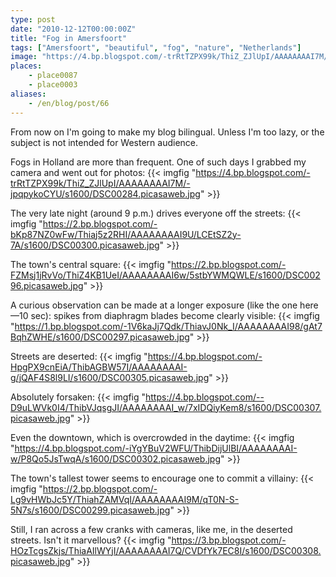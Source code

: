 ```yaml
---
type: post
date: "2010-12-12T00:00:00Z"
title: "Fog in Amersfoort"
tags: ["Amersfoort", "beautiful", "fog", "nature", "Netherlands"]
image: "https://4.bp.blogspot.com/-trRtTZPX99k/ThiZ_ZJlUpI/AAAAAAAAI7M/-jpqpykoCYU/s1600/DSC00284.picasaweb.jpg"
places:
    - place0087
    - place0003
aliases:
    - /en/blog/post/66
---
```


From now on I'm going to make my blog bilingual. Unless I'm too lazy, or the subject is not intended for Western audience.

Fogs in Holland are more than frequent. One of such days I grabbed my camera and went out for photos:
{{< imgfig "https://4.bp.blogspot.com/-trRtTZPX99k/ThiZ_ZJlUpI/AAAAAAAAI7M/-jpqpykoCYU/s1600/DSC00284.picasaweb.jpg" >}}

<!--more-->

The very late night (around 9 p.m.) drives everyone off the streets:
{{< imgfig "https://2.bp.blogspot.com/-bKp87NZ0wFw/Thiaj5z2RHI/AAAAAAAAI9U/LCEtSZ2y-7A/s1600/DSC00300.picasaweb.jpg" >}}

The town's central square:
{{< imgfig "https://2.bp.blogspot.com/-FZMsj1jRvVo/ThiZ4KB1UeI/AAAAAAAAI6w/5stbYWMQWLE/s1600/DSC00296.picasaweb.jpg" >}}

A curious observation can be made at a longer exposure (like the one here—10 sec): spikes from diaphragm blades become clearly visible:
{{< imgfig "https://1.bp.blogspot.com/-1V6kaJj7Qdk/ThiavJ0Nk_I/AAAAAAAAI98/gAt7BqhZWHE/s1600/DSC00297.picasaweb.jpg" >}}

Streets are deserted:
{{< imgfig "https://4.bp.blogspot.com/-HpgPX9cnEiA/ThibAGBW57I/AAAAAAAAI-g/jQAF4S8l9LI/s1600/DSC00305.picasaweb.jpg" >}}

Absolutely forsaken:
{{< imgfig "https://4.bp.blogspot.com/--D9uLWVk0I4/ThibVJqsgJI/AAAAAAAAI_w/7xIDQiyKem8/s1600/DSC00307.picasaweb.jpg" >}}

Even the downtown, which is overcrowded in the daytime:
{{< imgfig "https://4.bp.blogspot.com/-iYgYBuV2WFU/ThibDijUlBI/AAAAAAAAI-w/P8Qo5JsTwqA/s1600/DSC00302.picasaweb.jpg" >}}

The town's tallest tower seems to encourage one to commit a villainy:
{{< imgfig "https://2.bp.blogspot.com/-Lg9vHWbJc5Y/ThiahZAMVqI/AAAAAAAAI9M/qT0N-S-5N7s/s1600/DSC00299.picasaweb.jpg" >}}

Still, I ran across a few cranks with cameras, like me, in the deserted streets. Isn't it marvellous?
{{< imgfig "https://3.bp.blogspot.com/-HOzTcgsZkjs/ThiaAIlWYjI/AAAAAAAAI7Q/CVDfYk7EC8I/s1600/DSC00308.picasaweb.jpg" >}}
